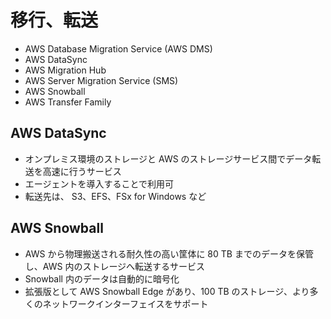 # 移行、転送

* AWS Database Migration Service (AWS DMS)
* AWS DataSync
* AWS Migration Hub
* AWS Server Migration Service (SMS)
* AWS Snowball
* AWS Transfer Family

## AWS DataSync
* オンプレミス環境のストレージと AWS のストレージサービス間でデータ転送を高速に行うサービス
* エージェントを導入することで利用可
* 転送先は、 S3、EFS、FSx for Windows など

## AWS Snowball
* AWS から物理搬送される耐久性の高い筐体に 80 TB までのデータを保管し、AWS 内のストレージへ転送するサービス
* Snowball 内のデータは自動的に暗号化
* 拡張版として AWS Snowball Edge があり、100 TB のストレージ、より多くのネットワークインターフェイスをサポート
